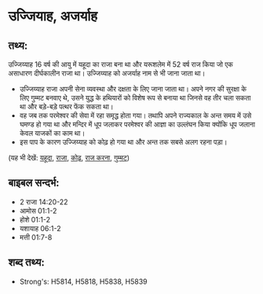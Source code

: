 # उज्जियाह, अजर्याह #

## तथ्य: ##

उज्जिय्याह 16 वर्ष की आयु में यहूदा का राजा बना था और यरूशलेम में 52 वर्ष राज किया जो एक असाधारण दीर्घकालीन राजा था। उज्जिय्याह को अजर्याह नाम से भी जाना जाता था।

* उज्जिय्याह राजा अपनी सेना व्यवस्था और दक्षता के लिए जाना जाता था। अपने नगर की सुरक्षा के लिए गुम्मट बनवाए थे, उसने युद्ध के हथियारों को विशेष रूप से बनाया था जिनसे वह तीर चला सकता था और बड़े-बड़े पत्थर फेंक सकता था।
* वह जब तक परमेश्वर की सेवा में रहा समृद्ध होता गया। तथापि अपने राज्यकाल के अन्त समय में उसे घमण्ड हो गया था और मन्दिर में धूप जलाकर परमेश्वर की आज्ञा का उल्लंघन किया क्योंकि धूप जलाना केवल याजकों का काम था।
* इस पाप के कारण उज्जिय्याह को कोढ़ हो गया था और अन्त तक सबसे अलग रहना पड़ा।

(यह भी देखें: [यहूदा](../kingdomofjudah.md), [राजा](../king.md), [कोढ़](../leprosy.md), [राज करना](../reign.md), [गुम्मट](../watchtower.md))

## बाइबल सन्दर्भ: ##

* 2 राजा 14:20-22
* आमोस 01:1-2
* होशे 01:1-2
* यशायाह 06:1-2
* मत्ती 01:7-8

## शब्द तथ्य: ##

* Strong's: H5814, H5818, H5838, H5839
